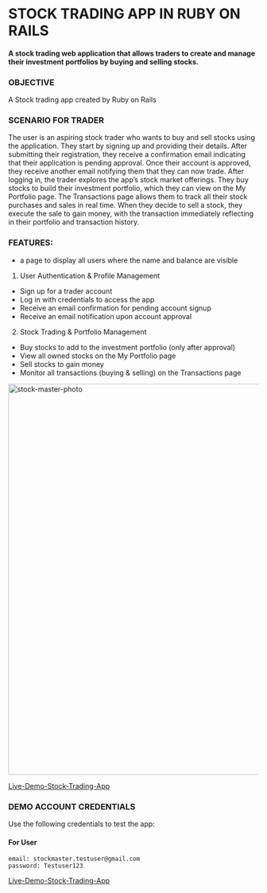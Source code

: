# STOCK TRADING APP IN RUBY ON RAILS

#### A stock trading web application that allows traders to create and manage their investment portfolios by buying and selling stocks. 

### OBJECTIVE
A Stock trading app created by Ruby on Rails

### SCENARIO FOR TRADER
The user is an aspiring stock trader who wants to buy and sell stocks using the application. They start by signing up and providing their details. After submitting their registration, they receive a confirmation email indicating that their application is pending approval. Once their account is approved, they receive another email notifying them that they can now trade.
After logging in, the trader explores the app’s stock market offerings. They buy stocks to build their investment portfolio, which they can view on the My Portfolio page. The Transactions page allows them to track all their stock purchases and sales in real time. When they decide to sell a stock, they execute the sale to gain money, with the transaction immediately reflecting in their portfolio and transaction history.

### FEATURES:
  * a page to display all users where the name and balance are visible
1. User Authentication & Profile Management
  * Sign up for a trader account
  * Log in with credentials to access the app
  * Receive an email confirmation for pending account signup
  * Receive an email notification upon account approval
2. Stock Trading & Portfolio Management
  * Buy stocks to add to the investment portfolio (only after approval)
  * View all owned stocks on the My Portfolio page
  * Sell stocks to gain money
  * Monitor all transactions (buying & selling) on the Transactions page

<img width="786" alt="stock-master-photo" src="https://github.com/user-attachments/assets/57965dac-75d6-4d03-ac23-176a05d347c3" />

[Live-Demo-Stock-Trading-App](https://stock-trading-app-6g13.onrender.com/) 


### DEMO ACCOUNT CREDENTIALS
Use the following credentials to test the app:

#### For User
```
email: stockmaster.testuser@gmail.com
password: Testuser123
```

[Live-Demo-Stock-Trading-App](https://stock-trading-app-6g13.onrender.com/) 

